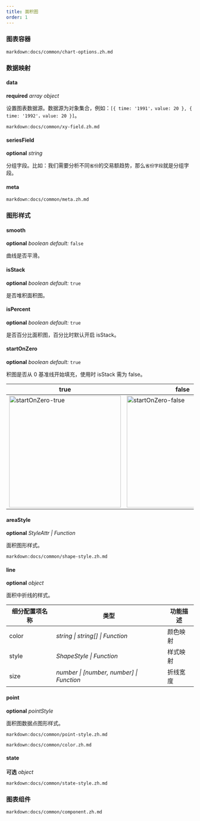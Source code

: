 ```yaml
---
title: 面积图
order: 1
---
```


### 图表容器

`markdown:docs/common/chart-options.zh.md`

### 数据映射

#### data

<description>**required** _array object_</description>

设置图表数据源。数据源为对象集合，例如：`[{ time: '1991'，value: 20 }, { time: '1992'，value: 20 }]`。

`markdown:docs/common/xy-field.zh.md`

#### seriesField

<description>**optional** _string_</description>

分组字段。比如：我们需要分析不同`省份`的交易额趋势，那么`省份字段`就是分组字段。

#### meta

`markdown:docs/common/meta.zh.md`

### 图形样式

#### smooth

<description>**optional** _boolean_ _default:_ `false`</description>

曲线是否平滑。

#### isStack

<description>**optional** _boolean_ _default:_ `true`</description>

是否堆积面积图。

#### isPercent

<description>**optional** _boolean_ _default:_ `true`</description>

是否百分比面积图，百分比时默认开启 isStack。

#### startOnZero

<description>**optional** _boolean_ _default:_ `true`</description>

积图是否从 0 基准线开始填充，使用时 isStack 需为 false。

| true                                                                                                                | false                                                                                                                |
| ------------------------------------------------------------------------------------------------------------------- | -------------------------------------------------------------------------------------------------------------------- |
| <img alt='startOnZero-true' width='300' src='https://gw.alipayobjects.com/zos/rmsportal/ZQqwUCczalrKqGgagOVp.png'/> | <img alt='startOnZero-false' width='300' src='https://gw.alipayobjects.com/zos/rmsportal/yPswkaXvUpCYOdhocGwB.png'/> |

#### areaStyle

<description>**optional** _StyleAttr | Function_</description>

面积图形样式。

`markdown:docs/common/shape-style.zh.md`

#### line

<description>**optional** _object_</description>

面积中折线的样式。

| 细分配置项名称 | 类型                                     | 功能描述 |
| -------------- | ---------------------------------------- | -------- |
| color          | _string \| string[] \| Function_         | 颜色映射 |
| style          | _ShapeStyle \| Function_                 | 样式映射 |
| size           | _number \| [number, number] \| Function_ | 折线宽度 |

#### point

<description>**optional** _pointStyle_</description>

面积图数据点图形样式。

`markdown:docs/common/point-style.zh.md`

`markdown:docs/common/color.zh.md`

#### state

<description>**可选** _object_</description>

`markdown:docs/common/state-style.zh.md`

### 图表组件

`markdown:docs/common/component.zh.md`
